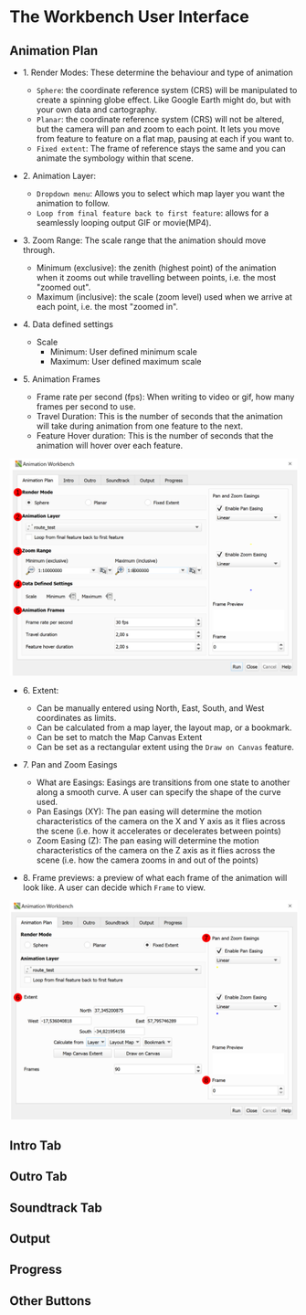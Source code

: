 # The Workbench User Interface

## Animation Plan

- 1\. Render Modes: These determine the behaviour and type of animation
  - `Sphere`: the coordinate reference system (CRS) will be manipulated to create a spinning globe effect.
        Like Google Earth might do, but with your own data and cartography.
  - `Planar`: the coordinate reference system (CRS) will not be altered, but the camera will pan and zoom
        to each point. It lets you move from feature to feature on a flat map, pausing at each if you want to.
  - `Fixed extent`: The frame of reference stays the same and you can animate the symbology within that scene.

- 2\. Animation Layer:
  - `Dropdown menu`: Allows you to select which map layer you want the animation to follow.
  - `Loop from final feature back to first feature`: allows for a seamlessly looping output GIF or movie(MP4).

- 3\. Zoom Range: The scale range that the animation should move through.
  - Minimum (exclusive): the zenith (highest point) of the animation when it zooms out while travelling between
        points, i.e. the most "zoomed out".
  - Maximum (inclusive): the scale (zoom level) used when we arrive at each point, i.e. the most "zoomed in".

- 4\. Data defined settings
  - Scale
    - Minimum: User defined minimum scale
    - Maximum: User defined maximum scale

- 5\. Animation Frames
  - Frame rate per second (fps): When writing to video or gif, how many frames per second to use.
  - Travel Duration: This is the number of seconds that the animation will take during animation from one feature
         to the next.
  - Feature Hover duration: This is the number of seconds that the animation will hover over each feature.

![Sphere and Planar](img/001_AnimationPlan_SpherePlanar_1.png)

- 6\. Extent:
  - Can be manually entered using North, East, South, and West coordinates as limits.
  - Can be calculated from a map layer, the layout map, or a bookmark.
  - Can be set to match the Map Canvas Extent
  - Can be set as a rectangular extent using the `Draw on Canvas` feature.

- 7\. Pan and Zoom Easings
  - What are Easings: Easings are transitions from one state to another along a smooth curve. A user can specify the
        shape of the curve used.
  - Pan Easings (XY): The pan easing will determine the motion characteristics of the camera on the X and Y axis as it
         flies across the scene (i.e. how it accelerates or decelerates between points)
  - Zoom Easing (Z): The pan easing will determine the motion characteristics of the camera on the Z axis as it flies
        across the scene (i.e. how the camera zooms in and out of the points)

- 8\. Frame previews: a preview of what each frame of the animation will look like. A user can decide which `Frame` to view.

![Fixed Extent](img/002_AnimationPlan_FixedExtent_2.png)

## Intro Tab

## Outro Tab

## Soundtrack Tab

## Output

## Progress

## Other Buttons
